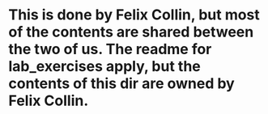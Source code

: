 # This is done by Felix Collin, but most of the contents are shared between the two of us. The readme for lab_exercises apply, but the contents of this dir are owned by Felix Collin.
